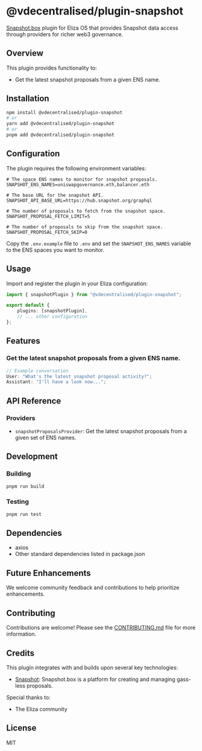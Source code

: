 # @vdecentralised/plugin-snapshot

[Snapshot.box](https://snapshot.box/) plugin for Eliza OS that provides Snapshot data access through providers for richer web3 governance.

## Overview

This plugin provides functionality to:
- Get the latest snapshot proposals from a given ENS name.

## Installation

```bash
npm install @vdecentralised/plugin-snapshot
# or
yarn add @vdecentralised/plugin-snapshot
# or
pnpm add @vdecentralised/plugin-snapshot
```

## Configuration

The plugin requires the following environment variables:

```env
# The space ENS names to monitor for snapshot proposals.
SNAPSHOT_ENS_NAMES=uniswapgovernance.eth,balancer.eth

# The base URL for the snapshot API.
SNAPSHOT_API_BASE_URL=https://hub.snapshot.org/graphql

# The number of proposals to fetch from the snapshot space.
SNAPSHOT_PROPOSAL_FETCH_LIMIT=5

# The number of proposals to skip from the snapshot space.
SNAPSHOT_PROPOSAL_FETCH_SKIP=0
```

Copy the `.env.example` file to `.env` and set the `SNAPSHOT_ENS_NAMES` variable to the ENS spaces you want to monitor.

## Usage

Import and register the plugin in your Eliza configuration:

```typescript
import { snapshotPlugin } from "@vdecentralised/plugin-snapshot";

export default {
    plugins: [snapshotPlugin],
    // ... other configuration
};
```

## Features

### Get the latest snapshot proposals from a given ENS name.

```typescript
// Example conversation
User: "What's the latest snapshot proposal activity?";
Assistant: "I'll have a look now...";
```

## API Reference


### Providers

- `snapshotProposalsProvider`: Get the latest snapshot proposals from a given set of ENS names.

## Development

### Building

```bash
pnpm run build
```

### Testing

```bash
pnpm run test
```

## Dependencies
- axios
- Other standard dependencies listed in package.json

## Future Enhancements

We welcome community feedback and contributions to help prioritize enhancements.

## Contributing

Contributions are welcome! Please see the [CONTRIBUTING.md](CONTRIBUTING.md) file for more information.

## Credits

This plugin integrates with and builds upon several key technologies:
- [Snapshot](https://snapshot.box/): Snapshot.box is a platform for creating and managing gass-less proposals.

Special thanks to:
- The Eliza community

## License

MIT
